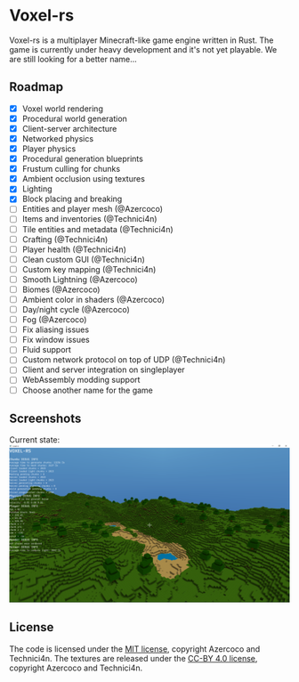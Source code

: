 # Voxel-rs
Voxel-rs is a multiplayer Minecraft-like game engine written in Rust.
The game is currently under heavy development and it's not yet playable.
We are still looking for a better name...

## Roadmap
- [x] Voxel world rendering
- [x] Procedural world generation
- [x] Client-server architecture
- [x] Networked physics
- [x] Player physics
- [x] Procedural generation blueprints
- [x] Frustum culling for chunks
- [x] Ambient occlusion using textures
- [x] Lighting
- [x] Block placing and breaking
- [ ] Entities and player mesh (@Azercoco)
- [ ] Items and inventories (@Technici4n)
- [ ] Tile entities and metadata (@Technici4n)
- [ ] Crafting (@Technici4n)
- [ ] Player health (@Technici4n)
- [ ] Clean custom GUI (@Technici4n)
- [ ] Custom key mapping (@Technici4n)
- [ ] Smooth Lightning (@Azercoco)
- [ ] Biomes (@Azercoco)
- [ ] Ambient color in shaders (@Azercoco)
- [ ] Day/night cycle (@Azercoco)
- [ ] Fog (@Azercoco)
- [ ] Fix aliasing issues
- [ ] Fix window issues
- [ ] Fluid support
- [ ] Custom network protocol on top of UDP (@Technici4n)
- [ ] Client and server integration on singleplayer
- [ ] WebAssembly modding support
- [ ] Choose another name for the game

## Screenshots
Current state:
![Current state](screenshots/20191212.png)

## License
The code is licensed under the [MIT license](LICENSE), copyright Azercoco and Technici4n.
The textures are released under the [CC-BY 4.0 license](TEXTURES_LICENSE), copyright Azercoco and Technici4n.